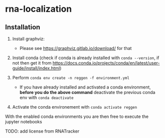 # rna-localization



## Installation

1. Install graphviz:
   - Please see https://graphviz.gitlab.io/download/ for that

2. Install conda (check if conda is already installed with `conda --version`, if not then get it from https://docs.conda.io/projects/conda/en/latest/user-guide/install/index.html)

3. Perform `conda env create -n reggen -f environment.yml`
    - If you have already installed and activated a conda environment, **before you do the above command** deactivate the previous conda env with `conda deactivate`

4. Activate the conda environement with `conda activate reggen`

With the enabled conda environments you are then free to execute the jupyter notebooks

TODO: add license from RNATracker